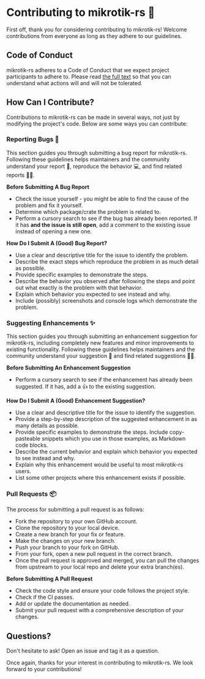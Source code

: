 # Contributing to mikrotik-rs 🤝

First off, thank you for considering contributing to mikrotik-rs! Welcome contributions from everyone as long as they adhere to our guidelines.

## Code of Conduct

mikrotik-rs adheres to a Code of Conduct that we expect project participants to adhere to. Please read [the full text](CODE_OF_CONDUCT.md) so that you can understand what actions will and will not be tolerated.

## How Can I Contribute?

Contributions to mikrotik-rs can be made in several ways, not just by modifying the project's code. Below are some ways you can contribute:

### Reporting Bugs 🐛

This section guides you through submitting a bug report for mikrotik-rs. Following these guidelines helps maintainers and the community understand your report 📝, reproduce the behavior 💻, and find related reports 🕵️‍♂️.

**Before Submitting A Bug Report**

- Check the issue yourself - you might be able to find the cause of the problem and fix it yourself.
- Determine which package/crate the problem is related to.
- Perform a cursory search to see if the bug has already been reported. If it has **and the issue is still open**, add a comment to the existing issue instead of opening a new one.

**How Do I Submit A (Good) Bug Report?**

- Use a clear and descriptive title for the issue to identify the problem.
- Describe the exact steps which reproduce the problem in as much detail as possible.
- Provide specific examples to demonstrate the steps.
- Describe the behavior you observed after following the steps and point out what exactly is the problem with that behavior.
- Explain which behavior you expected to see instead and why.
- Include (possibly) screenshots and console logs which demonstrate the problem.

### Suggesting Enhancements ✨

This section guides you through submitting an enhancement suggestion for mikrotik-rs, including completely new features and minor improvements to existing functionality. Following these guidelines helps maintainers and the community understand your suggestion 📢 and find related suggestions 🕵️‍♂️.

**Before Submitting An Enhancement Suggestion**

- Perform a cursory search to see if the enhancement has already been suggested. If it has, add a 👍 to the existing suggestion.

**How Do I Submit A (Good) Enhancement Suggestion?**

- Use a clear and descriptive title for the issue to identify the suggestion.
- Provide a step-by-step description of the suggested enhancement in as many details as possible.
- Provide specific examples to demonstrate the steps. Include copy-pasteable snippets which you use in those examples, as Markdown code blocks.
- Describe the current behavior and explain which behavior you expected to see instead and why.
- Explain why this enhancement would be useful to most mikrotik-rs users.
- List some other projects where this enhancement exists if possible.

### Pull Requests 📦

The process for submitting a pull request is as follows:

- Fork the repository to your own GitHub account.
- Clone the repository to your local device.
- Create a new branch for your fix or feature.
- Make the changes on your new branch.
- Push your branch to your fork on GitHub.
- From your fork, open a new pull request in the correct branch.
- Once the pull request is approved and merged, you can pull the changes from upstream to your local repo and delete your extra branch(es).

**Before Submitting A Pull Request**

- Check the code style and ensure your code follows the project style.
- Check if the CI passes.
- Add or update the documentation as needed.
- Submit your pull request with a comprehensive description of your changes.

## Questions?

Don't hesitate to ask! Open an issue and tag it as a question.

Once again, thanks for your interest in contributing to mikrotik-rs. We look forward to your contributions!
